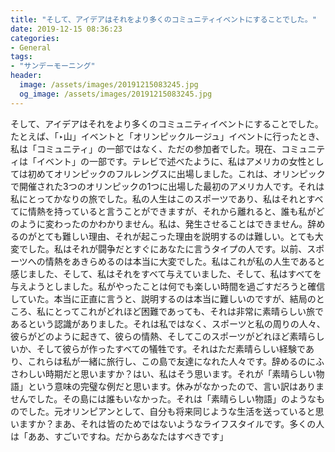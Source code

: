 ```yaml
---
title: "そして、アイデアはそれをより多くのコミュニティイベントにすることでした。"
date: 2019-12-15 08:36:23
categories:
- General
tags:
- "サンデーモーニング"
header:
  image: /assets/images/20191215083245.jpg
  og_image: /assets/images/20191215083245.jpg
---
```


そして、アイデアはそれをより多くのコミュニティイベントにすることでした。たとえば、「‣山」イベントと「オリンピックルージュ」イベントに行ったとき、私は「コミュニティ」の一部ではなく、ただの参加者でした。現在、コミュニティは「イベント」の一部です。テレビで述べたように、私はアメリカの女性としては初めてオリンピックのフルレングスに出場しました。これは、オリンピックで開催された3つのオリンピックの1つに出場した最初のアメリカ人です。それは私にとってかなりの旅でした。私の人生はこのスポーツであり、私はそれとすべてに情熱を持っていると言うことができますが、それから離れると、誰も私がどのように変わったのかわかりません。私は、発生させることはできません。辞めるのがとても難しい理由、それが起こった理由を説明するのは難しい。とても大変でした。私はそれが闘争だとすぐにあなたに言うタイプの人です。以前、スポーツへの情熱をあきらめるのは本当に大変でした。私はこれが私の人生であると感じました、そして、私はそれをすべて与えていました、そして、私はすべてを与えようとしました。私がやったことは何でも楽しい時間を過ごすだろうと確信していた。本当に正直に言うと、説明するのは本当に難しいのですが、結局のところ、私にとってこれがどれほど困難であっても、それは非常に素晴らしい旅であるという認識がありました。それは私ではなく、スポーツと私の周りの人々、彼らがどのように起きて、彼らの情熱、そしてこのスポーツがどれほど素晴らしいか、そして彼らが作ったすべての犠牲です。それはただ素晴らしい経験であり、これらは私が一緒に旅行し、この島で友達になれた人々です。辞めるのにふさわしい時期だと思いますか？はい、私はそう思います。それが「素晴らしい物語」という意味の完璧な例だと思います。休みがなかったので、言い訳はありませんでした。その島には誰もいなかった。それは「素晴らしい物語」のようなものでした。元オリンピアンとして、自分も将来同じような生活を送っていると思いますか？まあ、それは皆のためではないようなライフスタイルです。多くの人は「ああ、すごいですね。だからあなたはすべきです」
